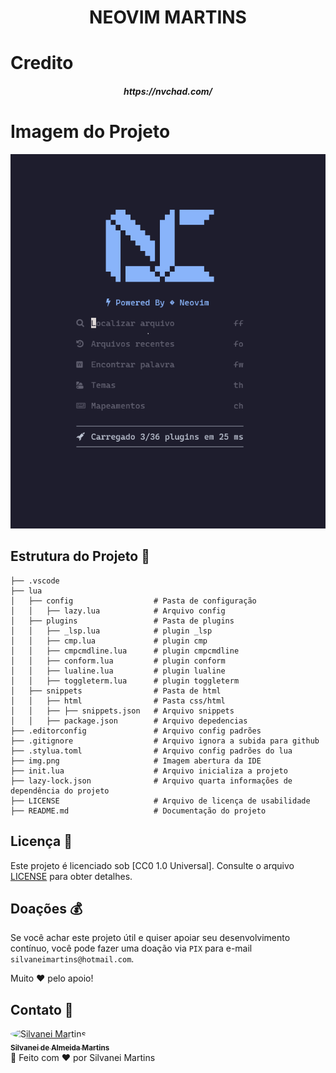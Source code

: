 <h1 align="center">
    NEOVIM MARTINS
</h1>

# Credito

<h5 align="center">
    https://nvchad.com/
</h5>

# Imagem do Projeto

![Início!](img.png)

## Estrutura do Projeto 📝

```plaintext
├── .vscode
├── lua
│   ├── config                  # Pasta de configuração
│   │   ├── lazy.lua            # Arquivo config
│   ├── plugins                 # Pasta de plugins
│   │   ├── _lsp.lua            # plugin _lsp
│   │   ├── cmp.lua             # plugin cmp
│   │   ├── cmpcmdline.lua      # plugin cmpcmdline
│   │   ├── conform.lua         # plugin conform
│   │   ├── lualine.lua         # plugin lualine
│   │   ├── toggleterm.lua      # plugin toggleterm
│   ├── snippets                # Pasta de html
│   │   ├── html                # Pasta css/html
│   │   ├── ├── snippets.json   # Arquivo snippets
│   │   ├── package.json        # Arquivo depedencias
├── .editorconfig               # Arquivo config padrões
├── .gitignore                  # Arquivo ignora a subida para github
├── .stylua.toml                # Arquivo config padrões do lua
├── img.png                     # Imagem abertura da IDE
├── init.lua                    # Arquivo inicializa a projeto
├── lazy-lock.json              # Arquivo quarta informações de dependência do projeto
├── LICENSE                     # Arquivo de licença de usabilidade
├── README.md                   # Documentação do projeto
```

## Licença 📝

Este projeto é licenciado sob [CC0 1.0 Universal]. Consulte o arquivo [LICENSE](https://github.com/SilvaneiMartins/neovim-martins/blob/master/LICENSE) para obter detalhes.

## Doações 💰

Se você achar este projeto útil e quiser apoiar seu desenvolvimento contínuo, você pode fazer uma doação via `PIX` para e-mail `silvaneimartins@hotmail.com`.

Muito ❤️ pelo apoio!

## Contato 📩

<a href="https://github.com/SilvaneiMartins">
    <img
        style="border-radius:50%"
        src="https://github.com/SilvaneiMartins.png"
        width="100px;"
        alt="Silvanei Martins"
    />
    <br />
    <sub>
        <b>Silvanei de Almeida Martins</b>
    </sub>
</a>
     <a href="https://github.com/SilvaneiMartins" title="Silvanei martins" >
 </a>
<br />
🚀 Feito com ❤️ por Silvanei Martins
